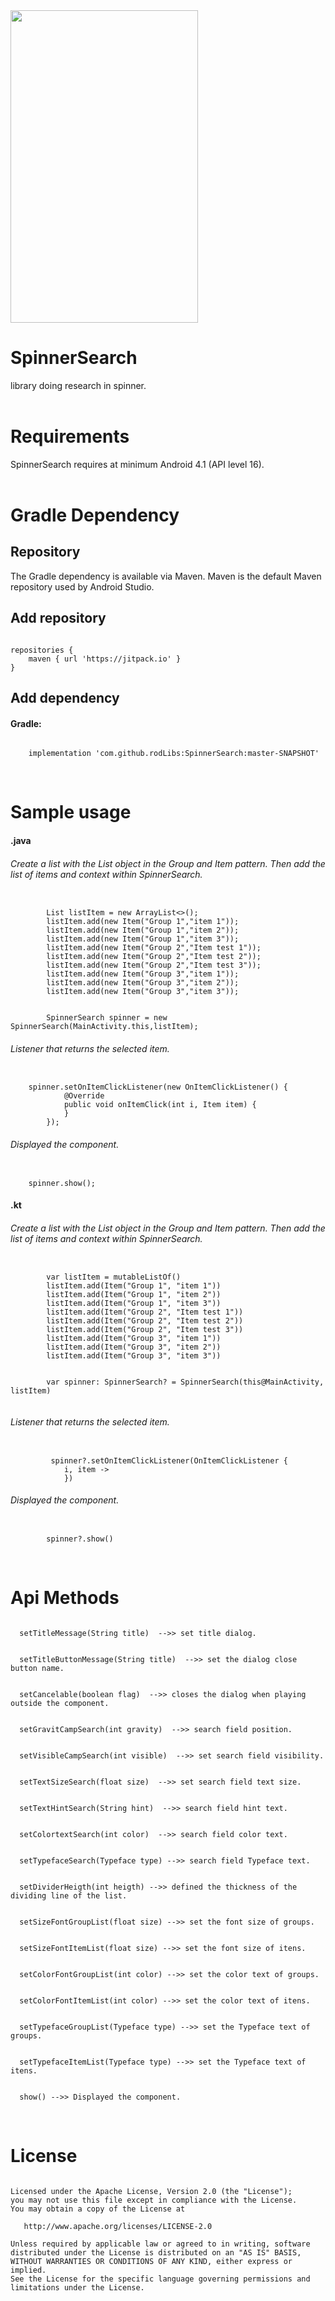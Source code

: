 <img src="spinner.png" height="500" width="300">


# SpinnerSearch
library doing research in spinner.
</br>
</br>



# Requirements
SpinnerSearch requires at minimum Android 4.1 (API level 16).
</br>
</br>


# Gradle Dependency

## Repository
The Gradle dependency is available via Maven. Maven is the default Maven repository used by Android Studio.
</br>

## Add repository
<pre><code>
repositories {
    maven { url 'https://jitpack.io' }
}
</code></pre>



## Add dependency

#### Gradle:
<pre><code>
    implementation 'com.github.rodLibs:SpinnerSearch:master-SNAPSHOT'
</code></pre>
</br>


# Sample usage
#### .java

###### Create a list with the List object in the Group and Item pattern. Then add the list of items and context within SpinnerSearch.
<pre><code>
        List<Item> listItem = new ArrayList<>();
        listItem.add(new Item("Group 1","item 1"));
        listItem.add(new Item("Group 1","item 2"));
        listItem.add(new Item("Group 1","item 3"));
        listItem.add(new Item("Group 2","Item test 1"));
        listItem.add(new Item("Group 2","Item test 2"));
        listItem.add(new Item("Group 2","Item test 3"));
        listItem.add(new Item("Group 3","item 1"));
        listItem.add(new Item("Group 3","item 2"));
        listItem.add(new Item("Group 3","item 3"));


        SpinnerSearch spinner = new SpinnerSearch(MainActivity.this,listItem);
</code></pre>


###### Listener that returns the selected item.
<pre><code>
    spinner.setOnItemClickListener(new OnItemClickListener() {
            @Override
            public void onItemClick(int i, Item item) {
            }
        });
</code></pre>


###### Displayed the component.
<pre><code>
    spinner.show();
</code></pre>




#### .kt

###### Create a list with the List object in the Group and Item pattern. Then add the list of items and context within SpinnerSearch.
<pre><code>
        var listItem = mutableListOf<Item>()
        listItem.add(Item("Group 1", "item 1"))
        listItem.add(Item("Group 1", "item 2"))
        listItem.add(Item("Group 1", "item 3"))
        listItem.add(Item("Group 2", "Item test 1"))
        listItem.add(Item("Group 2", "Item test 2"))
        listItem.add(Item("Group 2", "Item test 3"))
        listItem.add(Item("Group 3", "item 1"))
        listItem.add(Item("Group 3", "item 2"))
        listItem.add(Item("Group 3", "item 3"))
        
        
        var spinner: SpinnerSearch? = SpinnerSearch(this@MainActivity, listItem)
  
</code></pre>


###### Listener that returns the selected item.
<pre><code>
         spinner?.setOnItemClickListener(OnItemClickListener {
            i, item -> 
            })
</code></pre>


###### Displayed the component.
<pre><code>
        spinner?.show()
</code></pre>
</br>




# Api Methods
<pre><code>
  setTitleMessage(String title)  -->> set title dialog.
</code></pre>

<pre><code>
  setTitleButtonMessage(String title)  -->> set the dialog close button name.
</code></pre>

<pre><code>
  setCancelable(boolean flag)  -->> closes the dialog when playing outside the component.
</code></pre>

<pre><code>
  setGravitCampSearch(int gravity)  -->> search field position.
</code></pre>

<pre><code>
  setVisibleCampSearch(int visible)  -->> set search field visibility.
</code></pre>

<pre><code>
  setTextSizeSearch(float size)  -->> set search field text size.
</code></pre>

<pre><code>
  setTextHintSearch(String hint)  -->> search field hint text.
</code></pre>

<pre><code>
  setColortextSearch(int color)  -->> search field color text.
</code></pre>

<pre><code>
  setTypefaceSearch(Typeface type) -->> search field Typeface text.
</code></pre>

<pre><code>
  setDividerHeigth(int heigth) -->> defined the thickness of the dividing line of the list.
</code></pre>

<pre><code>
  setSizeFontGroupList(float size) -->> set the font size of groups.
</code></pre>

<pre><code>
  setSizeFontItemList(float size) -->> set the font size of itens.
</code></pre>

<pre><code>
  setColorFontGroupList(int color) -->> set the color text of groups.
</code></pre>

<pre><code>
  setColorFontItemList(int color) -->> set the color text of itens.
</code></pre>

<pre><code>
  setTypefaceGroupList(Typeface type) -->> set the Typeface text of groups.
</code></pre>

<pre><code>
  setTypefaceItemList(Typeface type) -->> set the Typeface text of itens.
</code></pre>

<pre><code>
  show() -->> Displayed the component.
</code></pre>
</br>




# License
<pre><code>
Licensed under the Apache License, Version 2.0 (the "License");
you may not use this file except in compliance with the License.
You may obtain a copy of the License at

   http://www.apache.org/licenses/LICENSE-2.0

Unless required by applicable law or agreed to in writing, software
distributed under the License is distributed on an "AS IS" BASIS,
WITHOUT WARRANTIES OR CONDITIONS OF ANY KIND, either express or implied.
See the License for the specific language governing permissions and
limitations under the License.
</code></pre>

